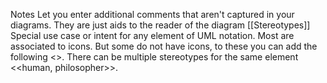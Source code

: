 
Notes
	Let you enter additional comments that aren't captured in your diagrams. They are just aids to the reader of the diagram
[[Stereotypes]]
	Special use case or intent for any element of UML notation. Most are associated to icons.
	But some do not have icons, to these you can add the following <<notation>>. There can be multiple stereotypes for the same element <<human, philosopher>>.




